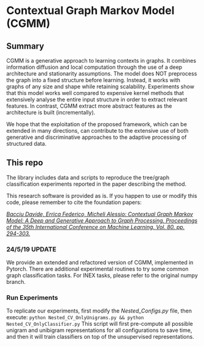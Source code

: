 # Contextual Graph Markov Model (CGMM)

## Summary
CGMM is a generative approach to learning contexts in graphs. It combines information diffusion and local computation through the use of a deep architecture and stationarity assumptions. The model does NOT preprocess the graph into a fixed structure before learning. Instead, it works with graphs of any size and shape while retaining scalability. Experiments show that this model works well compared to expensive kernel methods that extensively analyse the entire input structure in order to extract relevant features. In contrast, CGMM extract more abstract features as the architecture is built (incrementally). 

We hope that the exploitation of the proposed framework, which can be extended in many directions, can contribute to the extensive use of both generative and discriminative approaches to the adaptive processing of structured data.

## This repo
The library includes data and scripts to reproduce the tree/graph classification experiments reported in the paper describing the method.

This research software is provided as is. If you happen to use or modify this code, please remember to cite the foundation papers:

[*Bacciu Davide, Errica Federico, Micheli Alessio: Contextual Graph Markov Model: A Deep and Generative Approach to Graph Processing. Proceedings of the 35th International Conference on Machine Learning. Vol. 80. pp. 294-303.*
](http://proceedings.mlr.press/v80/bacciu18a.html)

### 24/5/19 UPDATE
We provide an extended and refactored version of CGMM, implemented in Pytorch. There are additional experimental routines to try some common graph classification tasks.
For INEX tasks, please refer to the original numpy branch.

### Run Experiments

To replicate our experiments, first modify the *Nested_Configs.py* file, then execute:
`python Nested_CV_OnlyUnigrams.py && python Nested_CV_OnlyClassifier.py`
This script will first pre-compute all possible unigram and unibigram representations for all configurations to save time, and then it will train classifiers on top of the unsupervised representations.
